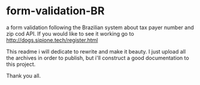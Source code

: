 # form-validation-BR
a form validation following the Brazilian system about tax payer number and zip cod API. If you would like to see it working go to http://dogs.sipione.tech/register.html

This readme i will dedicate to rewrite and make it beauty. I just upload all the archives in order to publish, but i'll construct a good documentation to this project. 

Thank you all. 
